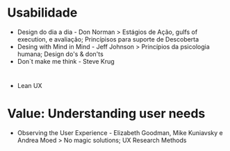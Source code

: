 # Usabilidade

- Design do dia a dia - Don Norman > Estágios de Ação, gulfs of execution, e avaliação; Princípisos para suporte de Descoberta
- Desing with Mind in Mind - Jeff Johnson > Princípios da psicologia humana; Design do's & don'ts
- Don´t make me think - Steve Krug
# 
- Lean UX

# Value: Understanding user needs
- Observing the User Experience - Elizabeth Goodman, Mike Kuniavsky e Andrea Moed > No magic solutions; UX Research Methods
